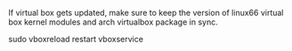 If virtual box gets updated, make sure to keep the version of  linux66 virtual box kernel modules and arch virtualbox package in sync.

sudo vboxreload
restart vboxservice